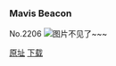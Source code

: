 ### Mavis Beacon
No.2206
![图片不见了~~~](https://imgs.xkcd.com/comics/mavis_beacon.png)

[原址](https://xkcd.com//2206) [下载](https://imgs.xkcd.com/comics/mavis_beacon.png)

